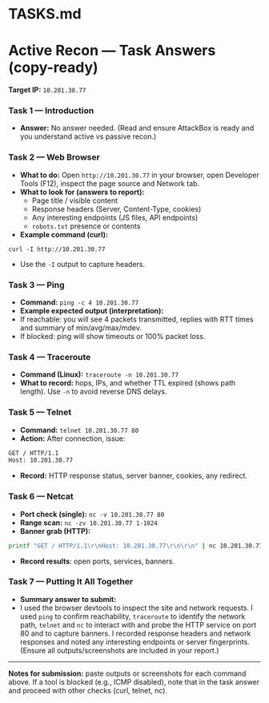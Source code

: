 # TASKS.md

# Active Recon — Task Answers (copy-ready)

**Target IP:** `10.201.30.77`

### Task 1 — Introduction
- **Answer:** No answer needed. (Read and ensure AttackBox is ready and you understand active vs passive recon.)

### Task 2 — Web Browser
- **What to do:** Open `http://10.201.30.77` in your browser, open Developer Tools (F12), inspect the page source and Network tab.
- **What to look for (answers to report):**
  - Page title / visible content
  - Response headers (Server, Content-Type, cookies)
  - Any interesting endpoints (JS files, API endpoints)
  - `robots.txt` presence or contents
- **Example command (curl):**
```curl
curl -I http://10.201.30.77
```
- Use the `-I` output to capture headers.

### Task 3 — Ping
- **Command:** `ping -c 4 10.201.30.77`
- **Example expected output (interpretation):**
- If reachable: you will see 4 packets transmitted, replies with RTT times and summary of min/avg/max/mdev.
- If blocked: ping will show timeouts or 100% packet loss.

### Task 4 — Traceroute
- **Command (Linux):** `traceroute -n 10.201.30.77`
- **What to record:** hops, IPs, and whether TTL expired (shows path length). Use `-n` to avoid reverse DNS delays.

### Task 5 — Telnet
- **Command:** `telnet 10.201.30.77 80`
- **Action:** After connection, issue:
```bash
GET / HTTP/1.1
Host: 10.201.30.77
```
- **Record:** HTTP response status, server banner, cookies, any redirect.

### Task 6 — Netcat
- **Port check (single):** `nc -v 10.201.30.77 80`
- **Range scan:** `nc -zv 10.201.30.77 1-1024`
- **Banner grab (HTTP):**
```bash
printf "GET / HTTP/1.1\r\nHost: 10.201.30.77\r\n\r\n" | nc 10.201.30.77 80
```
- **Record results**: open ports, services, banners.

### Task 7 — Putting It All Together
- **Summary answer to submit:**
- I used the browser devtools to inspect the site and network requests. I used `ping` to confirm reachability, `traceroute` to identify the network path, `telnet` and `nc` to interact with and probe the HTTP service on port 80 and to capture banners. I recorded response headers and network responses and noted any interesting endpoints or server fingerprints. (Ensure all outputs/screenshots are included in your report.)

---

**Notes for submission:** paste outputs or screenshots for each command above. If a tool is blocked (e.g., ICMP disabled), note that in the task answer and proceed with other checks (curl, telnet, nc).




